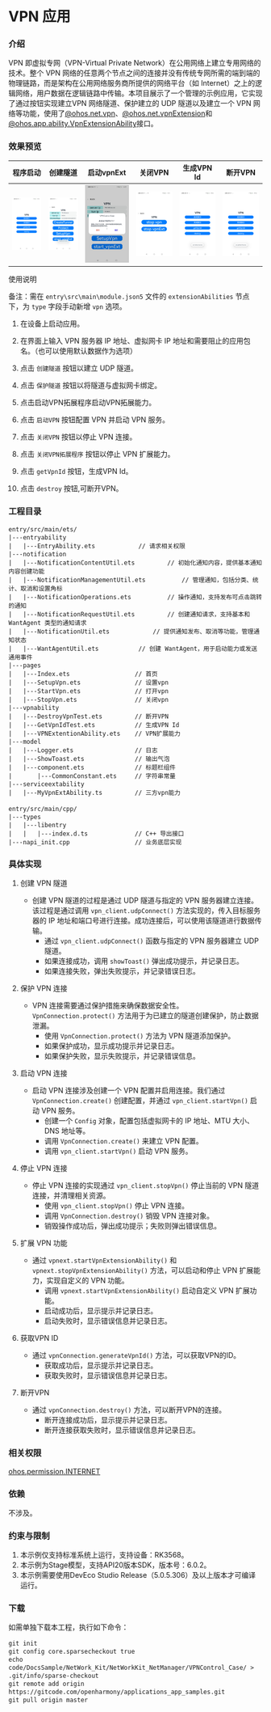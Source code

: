 # VPN 应用

### 介绍

VPN 即虚拟专网（VPN-Virtual Private Network）在公用网络上建立专用网络的技术。整个 VPN 网络的任意两个节点之间的连接并没有传统专网所需的端到端的物理链路，而是架构在公用网络服务商所提供的网络平台（如 Internet）之上的逻辑网络，用户数据在逻辑链路中传输。本项目展示了一个管理的示例应用，它实现了通过按钮实现建立VPN 网络隧道、保护建立的 UDP 隧道以及建立一个 VPN 网络等功能，使用了[@ohos.net.vpn](https://gitcode.com/openharmony/docs/blob/master/zh-cn/application-dev/reference/apis-network-kit/js-apis-net-vpn.md)、[@ohos.net.vpnExtension](https://gitcode.com/openharmony/docs/blob/master/zh-cn/application-dev/reference/apis-network-kit/js-apis-net-vpnExtension.md)和[@ohos.app.ability.VpnExtensionAbility](https://gitcode.com/openharmony/docs/blob/master/zh-cn/application-dev/reference/apis-network-kit/js-apis-VpnExtensionAbility.md)接口。

### 效果预览

| 程序启动                            | 创建隧道                                | 启动vpnExt                             | 关闭VPN                             | 生成VPN Id                                                 | 断开VPN                                                     |
| ----------------------------------- | --------------------------------------- | -------------------------------------- | ----------------------------------- |----------------------------------------------------------|-----------------------------------------------------------|
| <img src="screenshots/Vpn_Index.jpg" width="300" /> | <img src="screenshots/Create_Tunnel.jpg" width="300" /> | <img src="screenshots/Start_VpnExt.jpg" width="300" /> | <img src="screenshots/Stop_Vpn.jpg" width="300" /> | <img src="screenshots/destroySuccess.jpg" width="300" /> | <img src="screenshots/getVpnIdSuccess.jpg" width="300" /> |

使用说明

备注：需在 `entry\src\main\module.json5` 文件的 `extensionAbilities` 节点下，为 `type` 字段手动新增 `vpn` 选项。

1. 在设备上启动应用。

2. 在界面上输入 VPN 服务器 IP 地址、虚拟网卡 IP 地址和需要阻止的应用包名。（也可以使用默认数据作为选项）

3. 点击 `创建隧道` 按钮以建立 UDP 隧道。

4. 点击 `保护隧道` 按钮以将隧道与虚拟网卡绑定。

5. 点击启动VPN拓展程序启动VPN拓展能力。

6. 点击 `启动VPN` 按钮配置 VPN 并启动 VPN 服务。

7. 点击 `关闭VPN` 按钮以停止 VPN 连接。

8. 点击 `关闭VPN拓展程序` 按钮以停止 VPN 扩展能力。

9. 点击 `getVpnId` 按钮，生成VPN Id。
 
10. 点击 `destroy` 按钮,可断开VPN。

### 工程目录

```
entry/src/main/ets/
|---entryability
|   |---EntryAbility.ets            // 请求相关权限
|---notification
|   |---NotificationContentUtil.ets			// 初始化通知内容，提供基本通知内容创建功能
|   |---NotificationManagementUtil.ets			// 管理通知，包括分类、统计、取消和设置角标
|   |---NotificationOperations.ets			// 操作通知，支持发布可点击跳转的通知
|   |---NotificationRequestUtil.ets			// 创建通知请求，支持基本和 WantAgent 类型的通知请求
|   |---NotificationUtil.ets			// 提供通知发布、取消等功能，管理通知状态
|   |---WantAgentUtil.ets			// 创建 WantAgent，用于启动能力或发送通用事件
|---pages
|   |---Index.ets                  // 首页
|   |---SetupVpn.ets               // 设置vpn
|   |---StartVpn.ets               // 打开vpn
|   |---StopVpn.ets                // 关闭vpn
|---vpnability
|   |---DestroyVpnTest.ets         // 断开VPN
|   |---GetVpnIdTest.ets           // 生成VPN Id
|   |---VPNExtentionAbility.ets    // VPN扩展能力
|---model
|   |---Logger.ets                 // 日志
|   |---ShowToast.ets              // 输出气泡
|   |---component.ets              // 标题栏组件
|       |---CommonConstant.ets     // 字符串常量
|---serviceextability
|   |---MyVpnExtAbility.ts         // 三方vpn能力

entry/src/main/cpp/
|---types
|   |---libentry
|   |   |---index.d.ts             // C++ 导出接口
|---napi_init.cpp                  // 业务底层实现
```

### 具体实现

1. 创建 VPN 隧道

   - 创建 VPN 隧道的过程是通过 UDP 隧道与指定的 VPN 服务器建立连接。该过程是通过调用 `vpn_client.udpConnect()` 方法实现的，传入目标服务器的 IP 地址和端口号进行连接。成功连接后，可以使用该隧道进行数据传输。
     - 通过 `vpn_client.udpConnect()` 函数与指定的 VPN 服务器建立 UDP 隧道。
     - 如果连接成功，调用 `showToast()` 弹出成功提示，并记录日志。
     - 如果连接失败，弹出失败提示，并记录错误日志。

2. 保护 VPN 连接

   - VPN 连接需要通过保护措施来确保数据安全性。`VpnConnection.protect()` 方法用于为已建立的隧道创建保护，防止数据泄漏。
     - 使用 `VpnConnection.protect()` 方法为 VPN 隧道添加保护。
     - 如果保护成功，显示成功提示并记录日志。
     - 如果保护失败，显示失败提示，并记录错误信息。

3. 启动 VPN 连接

   - 启动 VPN 连接涉及创建一个 VPN 配置并启用连接。我们通过 `VpnConnection.create()` 创建配置，并通过 `vpn_client.startVpn()` 启动 VPN 服务。
     - 创建一个 `Config` 对象，配置包括虚拟网卡的 IP 地址、MTU 大小、DNS 地址等。
     - 调用 `VpnConnection.create()` 来建立 VPN 配置。
     - 调用 `vpn_client.startVpn()` 启动 VPN 服务。

4. 停止 VPN 连接

   - 停止 VPN 连接的实现通过 `vpn_client.stopVpn()` 停止当前的 VPN 隧道连接，并清理相关资源。
       - 使用 `vpn_client.stopVpn()` 停止 VPN 连接。
       - 调用 `VpnConnection.destroy()` 销毁 VPN 连接对象。
       - 销毁操作成功后，弹出成功提示；失败则弹出错误信息。

5. 扩展 VPN 功能

   - 通过 `vpnext.startVpnExtensionAbility()` 和 `vpnext.stopVpnExtensionAbility()` 方法，可以启动和停止 VPN 扩展能力，实现自定义的 VPN 功能。
       - 调用 `vpnext.startVpnExtensionAbility()` 启动自定义 VPN 扩展功能。
       - 启动成功后，显示提示并记录日志。
       - 启动失败时，显示错误信息并记录日志。

6. 获取VPN ID

    - 通过 `vpnConnection.generateVpnId()` 方法，可以获取VPN的ID。
        - 获取成功后，显示提示并记录日志。
        - 获取失败时，显示错误信息并记录日志。

7. 断开VPN

    - 通过 `vpnConnection.destroy()` 方法，可以断开VPN的连接。
        - 断开连接成功后，显示提示并记录日志。
        - 断开连接获取失败时，显示错误信息并记录日志。

### 相关权限

[ohos.permission.INTERNET](https://gitcode.com/openharmony/docs/blob/master/zh-cn/application-dev/security/AccessToken/permissions-for-all.md#ohospermissioninternet)

### 依赖

不涉及。

### 约束与限制

1. 本示例仅支持标准系统上运行，支持设备：RK3568。
2. 本示例为Stage模型，支持API20版本SDK，版本号：6.0.2。
3. 本示例需要使用DevEco Studio Release（5.0.5.306）及以上版本才可编译运行。

### 下载

如需单独下载本工程，执行如下命令：

``` 
git init
git config core.sparsecheckout true
echo code/DocsSample/NetWork_Kit/NetWorkKit_NetManager/VPNControl_Case/ > .git/info/sparse-checkout
git remote add origin https://gitcode.com/openharmony/applications_app_samples.git
git pull origin master
```